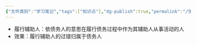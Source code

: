 ```yaml
---
{"文件类别":"学习笔记","tags":["知识点"],"dg-publish":true,"permalink":"/学习笔记/知识点/履行辅助人/","dgPassFrontmatter":true}
---
```


- 履行辅助人：依债务人的意思在履行债务过程中作为其辅助人从事活动的人
- 效果：履行辅助人的过错归属于债务人